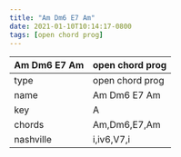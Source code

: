 ```yaml
---
title: "Am Dm6 E7 Am"
date: 2021-01-10T10:14:17-0800
tags: [open chord prog]
---
```


|Am Dm6 E7 Am|open chord prog|
|---|---|
|type|open chord prog|
|name|Am Dm6 E7 Am|
|key|A|
|chords|Am,Dm6,E7,Am|
|nashville|i,iv6,V7,i|
